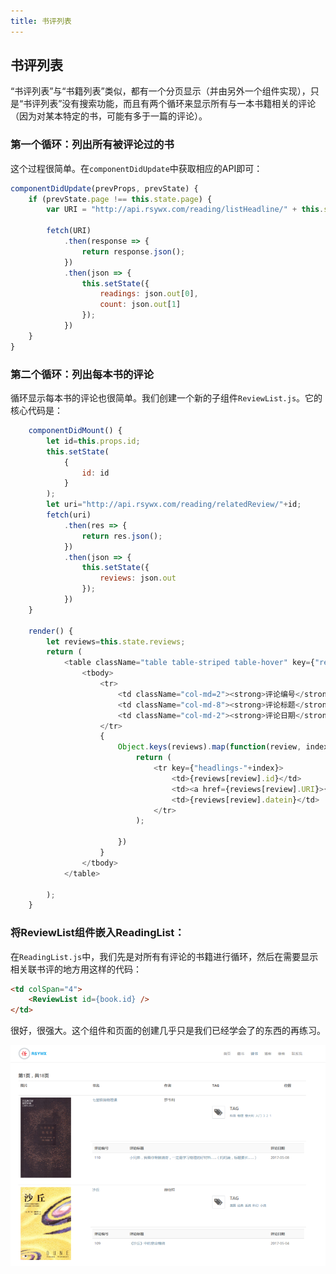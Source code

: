 ```yaml
---
title: 书评列表
---
```


## 书评列表

“书评列表”与“书籍列表”类似，都有一个分页显示（并由另外一个组件实现），只是“书评列表”没有搜索功能，而且有两个循环来显示所有与一本书籍相关的评论（因为对某本特定的书，可能有多于一篇的评论）。

### 第一个循环：列出所有被评论过的书

这个过程很简单。在`componentDidUpdate`中获取相应的API即可：

```javascript
componentDidUpdate(prevProps, prevState) {
    if (prevState.page !== this.state.page) {
        var URI = "http://api.rsywx.com/reading/listHeadline/" + this.state.page;

        fetch(URI)
            .then(response => {
                return response.json();
            })
            .then(json => {
                this.setState({
                    readings: json.out[0],
                    count: json.out[1]
                });
            })
    }
}
```

### 第二个循环：列出每本书的评论

循环显示每本书的评论也很简单。我们创建一个新的子组件`ReviewList.js`。它的核心代码是：

```javascript
    componentDidMount() {
        let id=this.props.id;
        this.setState(
            {
                id: id
            }
        );
        let uri="http://api.rsywx.com/reading/relatedReview/"+id;
        fetch(uri)
            .then(res => {
                return res.json();
            })
            .then(json => {
                this.setState({
                    reviews: json.out
                });
            })
    }

    render() {
        let reviews=this.state.reviews;
        return (
            <table className="table table-striped table-hover" key={"review-"+this.state.id}>
                <tbody>
                    <tr>
                        <td className="col-md=2"><strong>评论编号</strong></td>
                        <td className="col-md-8"><strong>评论标题</strong></td>
                        <td className="col-md-2"><strong>评论日期</strong></td>
                    </tr>
                    {
                        Object.keys(reviews).map(function(review, index) {
                            return (
                                <tr key={"headlings-"+index}>
                                    <td>{reviews[review].id}</td>
                                    <td><a href={reviews[review].URI}>{reviews[review].title}</a></td>
                                    <td>{reviews[review].datein}</td>
                                </tr>
                            );

                        })
                    }
                </tbody>
            </table>

        );
    }
```

### 将ReviewList组件嵌入ReadingList：

在`ReadingList.js`中，我们先是对所有有评论的书籍进行循环，然后在需要显示相关联书评的地方用这样的代码：

```html
<td colSpan="4">
    <ReviewList id={book.id} />
</td>
```

很好，很强大。这个组件和页面的创建几乎只是我们已经学会了的东西的再练习。

![](01.png)